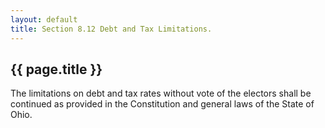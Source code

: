 ```yaml
---
layout: default 
title: Section 8.12 Debt and Tax Limitations.
---
```


{{ page.title }}
----------------

The limitations on debt and tax rates without vote of the electors shall
be continued as provided in the Constitution and general laws of the
State of Ohio.
